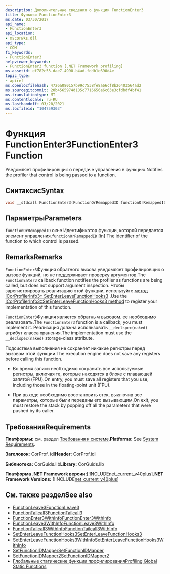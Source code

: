 ```yaml
---
description: Дополнительные сведения о функции FunctionEnter3
title: Функция FunctionEnter3
ms.date: 03/30/2017
api_name:
- FunctionEnter3
api_location:
- mscorwks.dll
api_type:
- COM
f1_keywords:
- FunctionEnter3
helpviewer_keywords:
- FunctionEnter3 function [.NET Framework profiling]
ms.assetid: ef782c53-dae7-4990-b4ad-fddb1e690d4e
topic_type:
- apiref
ms.openlocfilehash: 4726a080157b99c7538fe8a66cf8b26403564ad2
ms.sourcegitcommit: 20b4565974d185c7716656a6c63e3cfdbdf4bf41
ms.translationtype: MT
ms.contentlocale: ru-RU
ms.lasthandoff: 03/20/2021
ms.locfileid: "104759303"
---
```

# <a name="functionenter3-function"></a><span data-ttu-id="6a566-103">Функция FunctionEnter3</span><span class="sxs-lookup"><span data-stu-id="6a566-103">FunctionEnter3 Function</span></span>

<span data-ttu-id="6a566-104">Уведомляет профилировщик о передаче управления в функцию.</span><span class="sxs-lookup"><span data-stu-id="6a566-104">Notifies the profiler that control is being passed to a function.</span></span>  
  
## <a name="syntax"></a><span data-ttu-id="6a566-105">Синтаксис</span><span class="sxs-lookup"><span data-stu-id="6a566-105">Syntax</span></span>  
  
```cpp  
void __stdcall FunctionEnter3(FunctionOrRemappedID functionOrRemappedID);  
```  
  
## <a name="parameters"></a><span data-ttu-id="6a566-106">Параметры</span><span class="sxs-lookup"><span data-stu-id="6a566-106">Parameters</span></span>

<span data-ttu-id="6a566-107">`functionOrRemappedID` окне Идентификатор функции, которой передается элемент управления.</span><span class="sxs-lookup"><span data-stu-id="6a566-107">`functionOrRemappedID` [in] The identifier of the function to which control is passed.</span></span>

## <a name="remarks"></a><span data-ttu-id="6a566-108">Remarks</span><span class="sxs-lookup"><span data-stu-id="6a566-108">Remarks</span></span>  

 <span data-ttu-id="6a566-109">`FunctionEnter3`Функция обратного вызова уведомляет профилировщик о вызове функций, но не поддерживает проверку аргументов.</span><span class="sxs-lookup"><span data-stu-id="6a566-109">The `FunctionEnter3` callback function notifies the profiler as functions are being called, but does not support argument inspection.</span></span> <span data-ttu-id="6a566-110">Чтобы зарегистрировать реализацию этой функции, используйте [метод ICorProfilerInfo3:: SetEnterLeaveFunctionHooks3](icorprofilerinfo3-setenterleavefunctionhooks3-method.md) .</span><span class="sxs-lookup"><span data-stu-id="6a566-110">Use the [ICorProfilerInfo3::SetEnterLeaveFunctionHooks3 method](icorprofilerinfo3-setenterleavefunctionhooks3-method.md) to register your implementation of this function.</span></span>  
  
 <span data-ttu-id="6a566-111">`FunctionEnter3`Функция является обратным вызовом. ее необходимо реализовать.</span><span class="sxs-lookup"><span data-stu-id="6a566-111">The `FunctionEnter3` function is a callback; you must implement it.</span></span> <span data-ttu-id="6a566-112">Реализация должна использовать `__declspec(naked)` атрибут класса хранения.</span><span class="sxs-lookup"><span data-stu-id="6a566-112">The implementation must use the `__declspec(naked)` storage-class attribute.</span></span>  
  
 <span data-ttu-id="6a566-113">Подсистема выполнения не сохраняет никакие регистры перед вызовом этой функции.</span><span class="sxs-lookup"><span data-stu-id="6a566-113">The execution engine does not save any registers before calling this function.</span></span>  
  
- <span data-ttu-id="6a566-114">Во время записи необходимо сохранить все используемые регистры, включая те, которые находятся в блоке с плавающей запятой (FPU).</span><span class="sxs-lookup"><span data-stu-id="6a566-114">On entry, you must save all registers that you use, including those in the floating-point unit (FPU).</span></span>  
  
- <span data-ttu-id="6a566-115">При выходе необходимо восстановить стек, выключив все параметры, которые были переданы его вызывающим.</span><span class="sxs-lookup"><span data-stu-id="6a566-115">On exit, you must restore the stack by popping off all the parameters that were pushed by its caller.</span></span>  
  
## <a name="requirements"></a><span data-ttu-id="6a566-116">Требования</span><span class="sxs-lookup"><span data-stu-id="6a566-116">Requirements</span></span>  

 <span data-ttu-id="6a566-117">**Платформы:** см. раздел [Требования к системе](../../get-started/system-requirements.md).</span><span class="sxs-lookup"><span data-stu-id="6a566-117">**Platforms:** See [System Requirements](../../get-started/system-requirements.md).</span></span>  
  
 <span data-ttu-id="6a566-118">**Заголовок:** CorProf. idl</span><span class="sxs-lookup"><span data-stu-id="6a566-118">**Header:** CorProf.idl</span></span>  
  
 <span data-ttu-id="6a566-119">**Библиотека:** CorGuids.lib</span><span class="sxs-lookup"><span data-stu-id="6a566-119">**Library:** CorGuids.lib</span></span>  
  
 <span data-ttu-id="6a566-120">**Платформа .NET Framework версии:**[!INCLUDE[net_current_v40plus](../../../../includes/net-current-v40plus-md.md)]</span><span class="sxs-lookup"><span data-stu-id="6a566-120">**.NET Framework Versions:** [!INCLUDE[net_current_v40plus](../../../../includes/net-current-v40plus-md.md)]</span></span>  
  
## <a name="see-also"></a><span data-ttu-id="6a566-121">См. также раздел</span><span class="sxs-lookup"><span data-stu-id="6a566-121">See also</span></span>

- [<span data-ttu-id="6a566-122">FunctionLeave3</span><span class="sxs-lookup"><span data-stu-id="6a566-122">FunctionLeave3</span></span>](functionleave3-function.md)
- [<span data-ttu-id="6a566-123">FunctionTailcall3</span><span class="sxs-lookup"><span data-stu-id="6a566-123">FunctionTailcall3</span></span>](functiontailcall3-function.md)
- [<span data-ttu-id="6a566-124">FunctionEnter3WithInfo</span><span class="sxs-lookup"><span data-stu-id="6a566-124">FunctionEnter3WithInfo</span></span>](functionenter3withinfo-function.md)
- [<span data-ttu-id="6a566-125">FunctionLeave3WithInfo</span><span class="sxs-lookup"><span data-stu-id="6a566-125">FunctionLeave3WithInfo</span></span>](functionleave3withinfo-function.md)
- [<span data-ttu-id="6a566-126">FunctionTailcall3WithInfo</span><span class="sxs-lookup"><span data-stu-id="6a566-126">FunctionTailcall3WithInfo</span></span>](functiontailcall3withinfo-function.md)
- [<span data-ttu-id="6a566-127">SetEnterLeaveFunctionHooks3</span><span class="sxs-lookup"><span data-stu-id="6a566-127">SetEnterLeaveFunctionHooks3</span></span>](icorprofilerinfo3-setenterleavefunctionhooks3-method.md)
- [<span data-ttu-id="6a566-128">SetEnterLeaveFunctionHooks3WithInfo</span><span class="sxs-lookup"><span data-stu-id="6a566-128">SetEnterLeaveFunctionHooks3WithInfo</span></span>](icorprofilerinfo3-setenterleavefunctionhooks3withinfo-method.md)
- [<span data-ttu-id="6a566-129">SetFunctionIDMapper</span><span class="sxs-lookup"><span data-stu-id="6a566-129">SetFunctionIDMapper</span></span>](icorprofilerinfo-setfunctionidmapper-method.md)
- [<span data-ttu-id="6a566-130">SetFunctionIDMapper2</span><span class="sxs-lookup"><span data-stu-id="6a566-130">SetFunctionIDMapper2</span></span>](icorprofilerinfo3-setfunctionidmapper2-method.md)
- [<span data-ttu-id="6a566-131">Глобальные статические функции профилирования</span><span class="sxs-lookup"><span data-stu-id="6a566-131">Profiling Global Static Functions</span></span>](profiling-global-static-functions.md)
